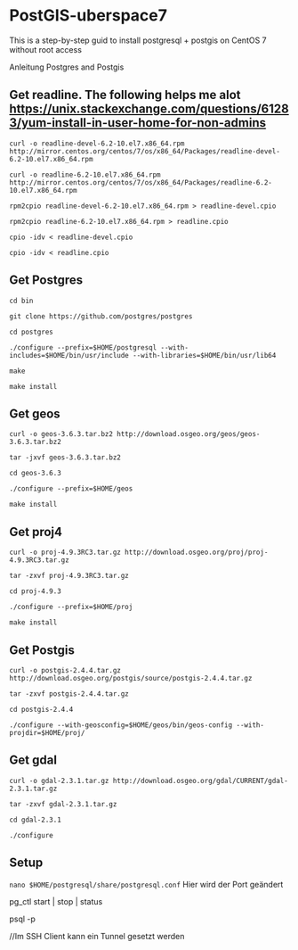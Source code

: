 # PostGIS-uberspace7
This is a step-by-step guid to install postgresql + postgis on CentOS 7 without root access

Anleitung Postgres and Postgis


## Get readline. The following helps me alot https://unix.stackexchange.com/questions/61283/yum-install-in-user-home-for-non-admins

`curl -o readline-devel-6.2-10.el7.x86_64.rpm http://mirror.centos.org/centos/7/os/x86_64/Packages/readline-devel-6.2-10.el7.x86_64.rpm`

`curl -o readline-6.2-10.el7.x86_64.rpm http://mirror.centos.org/centos/7/os/x86_64/Packages/readline-6.2-10.el7.x86_64.rpm`

`rpm2cpio readline-devel-6.2-10.el7.x86_64.rpm > readline-devel.cpio`

`rpm2cpio readline-6.2-10.el7.x86_64.rpm > readline.cpio`

`cpio -idv < readline-devel.cpio`

`cpio -idv < readline.cpio`

## Get Postgres

`cd bin`

`git clone https://github.com/postgres/postgres`

`cd postgres`

`./configure --prefix=$HOME/postgresql --with-includes=$HOME/bin/usr/include --with-libraries=$HOME/bin/usr/lib64`

`make`

`make install`


## Get geos

`curl -o geos-3.6.3.tar.bz2 http://download.osgeo.org/geos/geos-3.6.3.tar.bz2`

`tar -jxvf geos-3.6.3.tar.bz2`

`cd geos-3.6.3`

`./configure --prefix=$HOME/geos`

`make install`



## Get proj4

`curl -o proj-4.9.3RC3.tar.gz http://download.osgeo.org/proj/proj-4.9.3RC3.tar.gz`

`tar -zxvf proj-4.9.3RC3.tar.gz`

`cd proj-4.9.3`

`./configure --prefix=$HOME/proj`

`make install`


## Get Postgis

`curl -o postgis-2.4.4.tar.gz http://download.osgeo.org/postgis/source/postgis-2.4.4.tar.gz`

`tar -zxvf postgis-2.4.4.tar.gz`

`cd postgis-2.4.4`

`./configure --with-geosconfig=$HOME/geos/bin/geos-config --with-projdir=$HOME/proj/`


## Get gdal

`curl -o gdal-2.3.1.tar.gz http://download.osgeo.org/gdal/CURRENT/gdal-2.3.1.tar.gz`

`tar -zxvf gdal-2.3.1.tar.gz`

`cd gdal-2.3.1`

`./configure`


## Setup
`nano $HOME/postgresql/share/postgresql.conf`
Hier wird der Port geändert

pg_ctl start | stop | status

psql -p <PORTNUMMER>

//Im SSH Client kann ein Tunnel gesetzt werden
